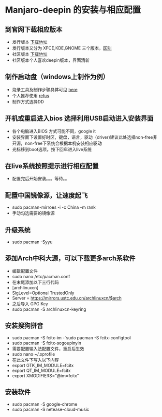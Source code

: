 # Manjaro-deepin 的安装与相应配置
## 到官网下载相应版本
  - 发行版本 [下载地址](https://manjaro.org/get-manjaro/)
  -    发行版本又分为 XFCE,KDE,GNOME 三个版本，[区别](https://www.manjaro.cn/153)
  - 社区版本 [下载地址](https://manjaro.org/community-editions/)
  -    社区版本个人喜欢deepin版本，界面清新
## 制作启动盘（windows上制作为例）
  - 烧录工具及制作步骤具体可见 [here](https://wiki.manjaro.org/index.php?title=Burn_an_ISO_File#Burning_to_a_CD.2FDVD_in_Windows)
  - 个人推荐使用 [refus](https://rufus.ie/en_IE.html)
  - 制作方式选择DD
## 开机或重启进入bios 选择利用USB启动进入安装界面
  - 各个电脑进入BIOS 方式可能不同，google it
  - 安装界面下设置好时区，键盘，语言，驱动（driver)建议此处选择non-free非开源，non-free下系统会根据本机安装相应驱动
  - 光标移到boot选项，按下回车进入live系统
## 在live系统按照提示进行相应配置
  - 配置完后开始安装。。。等待。。
## 配置中国镜像源，让速度起飞
  - sudo pacman-mirroes -i -c China -m rank 
  - 手动勾选需要的镜像源
## 升级系统
  - sudo pacman -Syyu
## 添加Arch中科大源，可以下载更多arch系软件
  - 编辑配置文件
  - sudo nano /etc/pacman.conf  
  - 在末尾添加以下三行代码
  - [archlinuxcn]
  - SigLevel=Optional TrustedOnly
  - Server = https://mirrors.ustc.edu.cn/archlinuxcn/$arch
  - 之后导入 GPG Key
  - sudo pacman -S archlinuxcn-keyring
## 安装搜狗拼音
  - sudo pacman -S fcitx-im
  -`sudo pacman -S fcitx-configtool
  - sudo pacman -S fcitx-sogoupinyin
  - 需要配置输入法配置文件，重启后生效
  - sudo nano ~/.xprofile
  - 在此文件下写入以下内容
  - export GTK_IM_MODULE=fcitx
  - export QT_IM_MODULE=fcitx
  - export XMODIFIERS="@im=fcitx"
 ## 安装软件
  - sudo pacman -S google-chrome
  - sudo pacman -S netease-cloud-music
